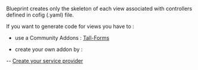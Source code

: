 Blueprint creates only the skeleton of each view associated with controllers defined in cofig (.yaml) file.

If you want to generate code for views you have to :

- use a Community Addons : [Tall-Forms](https://github.com/tanthammar/tall-blueprint-addon)

- create your own addon by :

-- [Create your service provider](https://github.com/sr57/laravel-blueprint-faq/blob/main/Create%20views%20-%20Service%20Provider)

